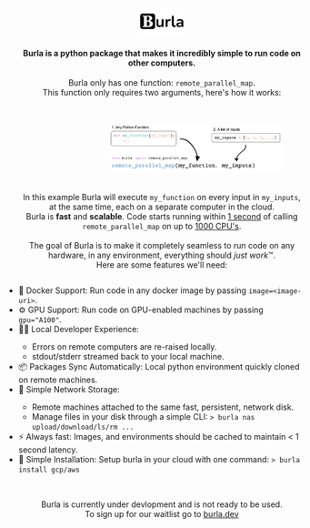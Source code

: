 <br></br>

<div style="text-align: center;">
    <img src="media/logo.png" alt="burla_logo" title="Burla" style="width: 15%; height: auto;" />
    <h4>Burla is a python package that makes it incredibly simple to run code on other computers.</h4>
    <p>Burla only has one function:  <code>remote_parallel_map</code>.<br>
    This function only requires two arguments, here's how it works:</p>
    <br></br>
    <img src="media/remote_parallel_map.png" alt="remote_parallel_map" title="Example" style="width: 60%; height: auto; margin-left: 120px;" />
    <br></br>
    <p>In this example Burla will execute <code>my_function</code> on every input in <code>my_inputs</code>, at the same time, each on a separate computer in the cloud.<br>
    Burla is <b>fast</b> and <b>scalable</b>. Code starts running within <u>1 second</u> of calling <code>remote_parallel_map</code> on up to <u>1000 CPU's</u>.
    <br></br>
    The goal of Burla is to make it completely seamless to run code on any hardware, in any environment, everything should <i>just work</i>™.<br>
    Here are some features we'll need:
    </p>
    <ul style="display: inline-block; text-align: left; padding-left: 0;">
        <li>🐳 Docker Support: Run code in any docker image by passing <code>image=&lt;image-uri&gt;</code>.</li>
        <li>⚙️ GPU Support: Run code on GPU-enabled machines by passing <code>gpu="A100"</code>.</li>
        <li>👨‍💻 Local Developer Experience:</li>
            <ul>
                <li>Errors on remote computers are re-raised locally.</li>
                <li>stdout/stderr streamed back to your local machine.</li>
            </ul>
        <li>📦 Packages Sync Automatically: Local python environment quickly cloned on remote machines.</li>
        <li>💾 Simple Network Storage: </li>
            <ul>
                <li>Remote machines attached to the same fast, persistent, network disk.</li>
                <li>Manage files in your disk through a simple CLI: <code>> burla nas upload/download/ls/rm ...</code></li>
            </ul>
        <li>⚡ Always fast: Images, and environments should be cached to maintain &lt; 1 second latency.</li>
        <li>🔧 Simple Installation: Setup burla in your cloud with one command: <code>> burla install gcp/aws</code></li>
    </ul>
    <br></br>
    <p>
    Burla is currently under devlopment and is not ready to be used.<br>
    To sign up for our waitlist go to <a href="https://burla.dev/">burla.dev</a>
    </p>
</div>
